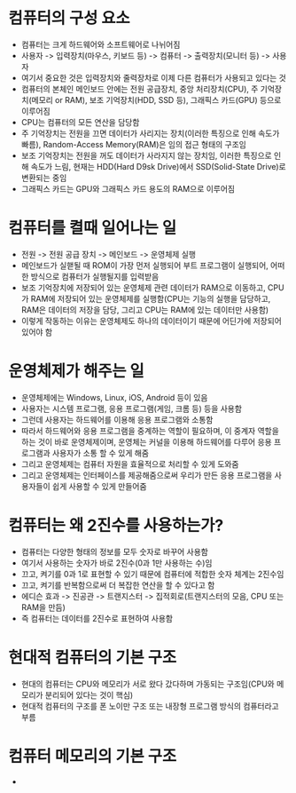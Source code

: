 # 컴퓨터의 구성 요소
- 컴퓨터는 크게 하드웨어와 소프트웨어로 나뉘어짐
- 사용자 -> 입력장치(마우스, 키보드 등) -> 컴퓨터 -> 출력장치(모니터 등) -> 사용자
- 여기서 중요한 것은 입력장치와 줄력장차로 이제 다른 컴퓨터가 사용되고 있다는 것
- 컴퓨터의 본체인 메인보드 안에는 전원 공급장치, 중앙 처리장치(CPU), 주 기억장치(메모리 or RAM), 보조 기억장치(HDD, SSD 등), 그래픽스 카드(GPU) 등으로 이루어짐
- CPU는 컴퓨터의 모든 연산을 담당함
- 주 기억장치는 전원을 끄면 데이터가 사리지는 장치(이러한 특징으로 인해 속도가 빠름), Random-Access Memory(RAM)은 임의 접근 형태의 구조임
- 보조 기억장치는 전원을 꺼도 데이터가 사라지지 않는 장치임, 이러한 특징으로 인해 속도가 느림, 현재는 HDD(Hard D9sk Drive)에서 SSD(Solid-State Drive)로 변환되는 중임
- 그래픽스 카드는 GPU와 그래픽스 카드 용도의 RAM으로 이루어짐

# 컴퓨터를 켤때 일어나는 일
- 전원 -> 전원 공급 장치 -> 메인보드 -> 운영체제 실행
- 메인보드가 실핻될 때 ROM이 가장 먼저 실행되어 부트 프로그램이 실행되어, 어떠한 방식으로 컴퓨터가 실행될지를 입력받음
- 보조 기억장치에 저장되어 있는 운영체제 관련 데이터가 RAM으로 이동하고, CPU가 RAM에 저장되어 있는 운영체제를 실행함(CPU는 기능의 실행을 담당하고, RAM은 데이터의 저장을 담당, 그리고 CPU는 RAM에 있는 데이터만 사용함)
- 이렇게 작동하는 이유는 운영체제도 하나의 데이터이기 때문에 어딘가에 저장되어 있어야 함

# 운영체제가 해주는 일
- 운영체제에는 Windows, Linux, iOS, Android 등이 있음
- 사용자는 시스템 프로그램, 응용 프로그램(게임, 크롬 등) 등을 사용함
- 그런데 사용자는 하드웨어를 이용해 응용 프로그램와 소통함
- 따라서 하드웨어와 응용 프로그램을 중계하는 역할이 필요하며, 이 중계자 역할을 하는 것이 바로 운영체제이며, 운영체는 커널을 이용해 하드웨어를 다루어 응용 프로그램과 사용자가 소통 할 수 있게 해줌
- 그리고 운영체제는 컴퓨터 자원을 효율적으로 처리할 수 있게 도와줌
- 그리고 운영체제는 인터페이스를 제공해줌으로써 우리가 만든 응용 프로그램을 사용자들이 쉽게 사용할 수 있게 만들어줌

# 컴퓨터는 왜 2진수를 사용하는가?
- 컴퓨터는 다양한 형태의 정보를 모두 숫자로 바꾸어 사용함
- 여기서 사용하는 숫자가 바로 2진수(0과 1만 사용하는 수)임
- 끄고, 켜기를 0과 1로 표현할 수 있기 때문에 컴퓨터에 적합한 숫자 체계는 2진수임
- 끄고, 켜기를 반복함으로써 더 복잡한 연산을 할 수 있다고 함
- 에디슨 효과 -> 진공관 -> 트랜지스터 -> 집적회로(트랜지스터의 모음, CPU 또는 RAM을 만듬)
- 즉 컴퓨터는 데이터를 2진수로 표현하여 사용함

# 현대적 컴퓨터의 기본 구조
- 현대의 컴퓨터는 CPU와 메모리가 서로 왔다 갔다하며 가동되는 구조임(CPU와 메모리가 분리되어 있다는 것이 핵심)
- 현대적 컴퓨터의 구조를 폰 노이만 구조 또는 내장형 프로그램 방식의 컴퓨터라고 부름

# 컴퓨터 메모리의 기본 구조
- 